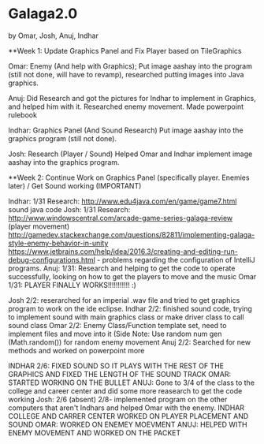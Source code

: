 # Galaga2.0
by Omar, Josh, Anuj, Indhar

**Week 1: Update Graphics Panel and Fix Player based on TileGraphics

Omar: Enemy (And help with Graphics); Put image aashay into the program (still not done, will have to revamp), researched putting images into Java graphics.

Anuj: Did Research and got the pictures for Indhar to implement in Graphics, and helped him with it. Researched enemy movement. Made powerpoint rulebook

Indhar: Graphics Panel (And Sound Research) Put image aashay into the graphics program (still not done).

Josh: Research (Player / Sound) Helped Omar and Indhar implement image aashay into the graphics program.

**Week 2: Continue Work on Graphics Panel (specifically player. Enemies later) / Get Sound working (IMPORTANT)

Indhar: 1/31 Research: http://www.edu4java.com/en/game/game7.html sound java code
Josh: 1/31 Research: http://www.windowscentral.com/arcade-game-series-galaga-review (player movement) http://gamedev.stackexchange.com/questions/82811/implementing-galaga-style-enemy-behavior-in-unity
https://www.jetbrains.com/help/idea/2016.3/creating-and-editing-run-debug-configurations.html - problems regarding the configuration of IntelliJ programs.
Anuj: 1/31: Research and helping to get the code to operate successfully, looking on how to get the players to move and the music
Omar 1/31: PLAYER FINALLY WORKS!!!!!!!!!!! :)

Josh 2/2: reserarched for an imperial .wav file and tried to get graphics program to work on the ide eclipse.
Indhar 2/2: finished sound code, trying to implement sound with main graphics class or make driver class to call sound class 
Omar 2/2: Enemy Class/Function template set, need to implement files and move into it (Side Note: Use random num gen (Math.random()) for random enemy movement
Anuj 2/2: Searched for new methods and worked on powerpoint more

INDHAR 2/6: FIXED SOUND SO IT PLAYS WITH THE REST OF THE GRAPHICS AND FIXED THE LENGTH OF THE SOUND TRACK
OMAR: STARTED WORKING ON THE BULLET
ANUJ: Gone to 3/4 of the class to the college and career center and did some more reasearch to get the code working
Josh: 2/6 (absent) 2/8- implemented program on the other computers that aren't Indhars and helped Omar with the enemy.
INDHAR COLLEGE AND CARRER CENTER WORKED ON PLAYER PLACEMENT AND SOUND
OMAR: WORKED ON ENEMEY MOEVMENT
ANUJ: HELPED WITH ENEMY MOVEMENT AND WORKED ON THE PACKET
